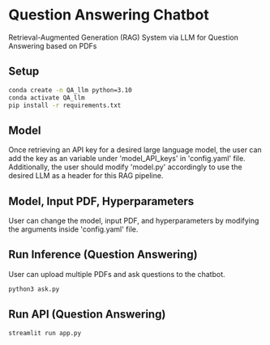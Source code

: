 # Question Answering Chatbot
Retrieval-Augmented Generation (RAG) System via LLM for Question Answering based on PDFs

## Setup
```bash
conda create -n QA_llm python=3.10
conda activate QA_llm
pip install -r requirements.txt
```

## Model
Once retrieving an API key for a desired large language model, the user can add the key as an variable under 'model_API_keys' in 'config.yaml' file.
Additionally, the user should modify 'model.py' accordingly to use the desired LLM as a header for this RAG pipeline.

## Model, Input PDF, Hyperparameters
User can change the model, input PDF, and hyperparameters by modifying the arguments inside 'config.yaml' file.

## Run Inference (Question Answering)
User can upload multiple PDFs and ask questions to the chatbot.
```bash
python3 ask.py
```

## Run API (Question Answering)
```bash
streamlit run app.py
```